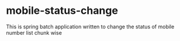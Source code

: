 # mobile-status-change
This is spring batch application written to change the status of mobile number list chunk wise
